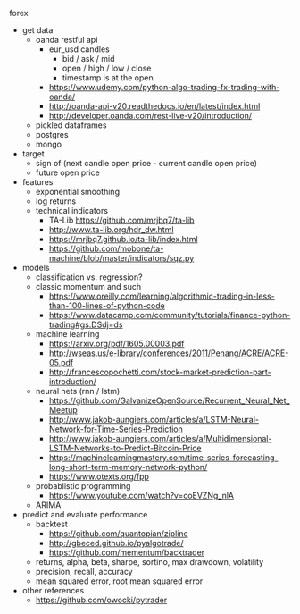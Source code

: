 forex

* get data
  * oanda restful api
    * eur_usd candles
      * bid / ask / mid
      * open / high / low / close
      * timestamp is at the open
    * https://www.udemy.com/python-algo-trading-fx-trading-with-oanda/
    * http://oanda-api-v20.readthedocs.io/en/latest/index.html
    * http://developer.oanda.com/rest-live-v20/introduction/
  * pickled dataframes
  * postgres
  * mongo
* target
  * sign of (next candle open price - current candle open price)
  * future open price
* features
  * exponential smoothing
  * log returns
  * technical indicators
    * TA-Lib https://github.com/mrjbq7/ta-lib
    * http://www.ta-lib.org/hdr_dw.html
    * https://mrjbq7.github.io/ta-lib/index.html
    * https://github.com/mobone/ta-machine/blob/master/indicators/sqz.py
* models
  * classification vs. regression?
  * classic momentum and such
    * https://www.oreilly.com/learning/algorithmic-trading-in-less-than-100-lines-of-python-code
    * https://www.datacamp.com/community/tutorials/finance-python-trading#gs.DSdj=ds
  * machine learning
    * https://arxiv.org/pdf/1605.00003.pdf
    * http://wseas.us/e-library/conferences/2011/Penang/ACRE/ACRE-05.pdf
    * http://francescopochetti.com/stock-market-prediction-part-introduction/
  * neural nets (rnn / lstm)
    * https://github.com/GalvanizeOpenSource/Recurrent_Neural_Net_Meetup
    * http://www.jakob-aungiers.com/articles/a/LSTM-Neural-Network-for-Time-Series-Prediction
    * http://www.jakob-aungiers.com/articles/a/Multidimensional-LSTM-Networks-to-Predict-Bitcoin-Price
    * https://machinelearningmastery.com/time-series-forecasting-long-short-term-memory-network-python/
    * https://www.otexts.org/fpp
  * probablistic programming
    * https://www.youtube.com/watch?v=coEVZNg_nlA
  * ARIMA
* predict and evaluate performance
  * backtest
    * https://github.com/quantopian/zipline
    * http://gbeced.github.io/pyalgotrade/
    * https://github.com/mementum/backtrader
  * returns, alpha, beta, sharpe, sortino, max drawdown, volatility
  * precision, recall, accuracy
  * mean squared error, root mean squared error
* other references
  * https://github.com/owocki/pytrader
